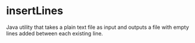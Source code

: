 # insertLines
Java utility that takes a plain text file as input and outputs a file with empty lines added between each existing line.
